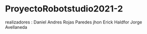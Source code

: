 # ProyectoRobotstudio2021-2
realizadores :
Daniel Andres Rojas Paredes
jhon Erick Haldfor 
Jorge Avellaneda

